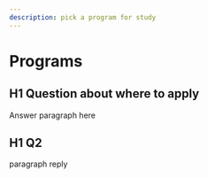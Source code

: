 ```yaml
---
description: pick a program for study
---
```


# Programs

## H1 Question about where to apply

Answer paragraph here



## H1 Q2

paragraph reply
